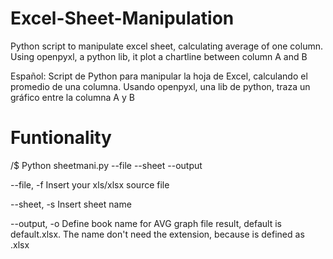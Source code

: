 # Excel-Sheet-Manipulation 
Python script to manipulate excel sheet, calculating average of one column. Using openpyxl, a python lib, it plot a chartline between column A and B

Español:
Script de Python para manipular la hoja de Excel, calculando el promedio de una columna. Usando openpyxl, una lib de python, traza un gráfico entre la columna A y B

# Funtionality

/$ Python sheetmani.py --file --sheet --output

--file, -f
Insert your xls/xlsx source file

--sheet, -s
Insert sheet name

--output, -o
Define book name for AVG graph file result, default is default.xlsx. The name don't need the extension, because is defined as .xlsx 
